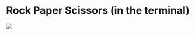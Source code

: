# Rock Paper Scissors (in the terminal)

![](https://media.giphy.com/media/TQyDv459aKFhfz3Vyk/giphy.gif)
